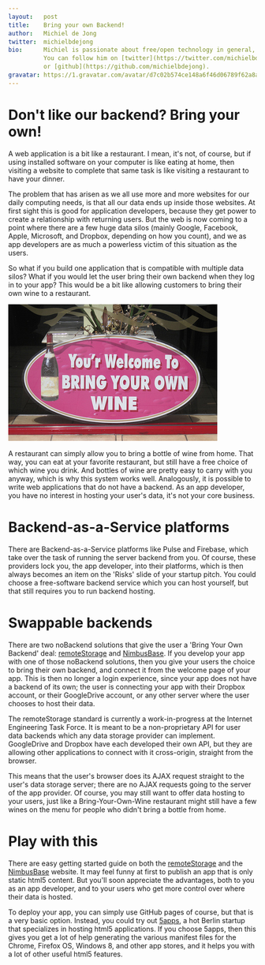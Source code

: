 ```yaml
---
layout:   post
title:    Bring your own Backend!
author:   Michiel de Jong
twitter:  michielbdejong
bio:      Michiel is passionate about free/open technology in general, and specifically about [unhosted web apps](https://unhosted.org).<br>
          You can follow him on [twitter](https://twitter.com/michielbdejong)
          or [github](https://github.com/michielbdejong).
gravatar: https://1.gravatar.com/avatar/d7c02b574ce148a6f46d06789f62a8a8
---
```


# Don\'t like our backend? Bring your own!

A web application is a bit like a restaurant. I mean, it's not, of course, but if using installed software on your computer is like eating at home, then visiting a website to complete that same task is like visiting a restaurant to have your dinner.

The problem that has arisen as we all use more and more websites for our daily computing needs, is that all our data ends up inside those websites. At first sight this is good for application developers, because they get power to create a relationship with returning users. But the web is now coming to a point where there are a few huge data silos (mainly Google, Facebook, Apple, Microsoft, and Dropbox, depending on how you count), and we as app developers are as much a powerless victim of this situation as the users.

So what if you build one application that is compatible with multiple data silos? What if you would let the user bring their own backend when they log in to your app? This would be a bit like allowing customers to bring their own wine to a restaurant.

<img src="/assets/blog/byow.jpg" />

A restaurant can simply allow you to bring a bottle of wine from home. That way, you can eat at your favorite restaurant, but still have a free choice of which wine you drink. And bottles of wine are pretty easy to carry with you anyway, which is why this system works well. Analogously, it is possible to write web applications that do not have a backend. As an app developer, you have no interest in hosting your user's data, it's not your core business.

# Backend-as-a-Service platforms

There are Backend-as-a-Service platforms like Pulse and Firebase, which take over the task of running the server backend from you. Of course, these providers lock you, the app developer, into their platforms, which is then always becomes an item on the 'Risks' slide of your startup pitch. You could choose a free-software backend service which you can host yourself, but that still requires you to run backend hosting.

# Swappable backends

There are two noBackend solutions that give the user a 'Bring Your Own Backend' deal: [remoteStorage](http://remotestorage.io/) and [NimbusBase](http://nimbusbase.com/). If you develop your app with one of those noBackend solutions, then you give your users the choice to bring their own backend, and connect it from the welcome page of your app. This is then no longer a login experience, since your app does not have a backend of its own; the user is connecting your app with their Dropbox account, or their GoogleDrive account, or any other server where the user chooses to host their data.

The remoteStorage standard is currently a work-in-progress at the Internet Engineering Task Force. It is meant to be a non-proprietary API for user data backends which any data storage provider can implement. GoogleDrive and Dropbox have each developed their own API, but they are allowing other applications to connect with it cross-origin, straight from the browser.

This means that the user's browser does its AJAX request straight to the user's data storage server; there are no AJAX requests going to the server of the app provider. Of course, you may still want to offer data hosting to your users, just like a Bring-Your-Own-Wine restaurant might still have a few wines on the menu for people who didn't bring a bottle from home.

# Play with this

There are easy getting started guide on both the [remoteStorage](http://remotestorage.io/) and the [NimbusBase](http://nimbusbase.com/) website. It may feel funny at first to publish an app that is only static html5 content. But you'll soon appreciate the advantages, both to you as an app developer, and to your users who get more control over where their data is hosted.

To deploy your app, you can simply use GitHub pages of course, but that is a very basic option. Instead, you could try out [5apps](https://5apps.com/), a hot Berlin startup that specializes in hosting html5 applications. If you choose 5apps, then this gives you get a lot of help generating the various manifest files for the Chrome, Firefox OS, Windows 8, and other app stores, and it helps you with a lot of other useful html5 features.
